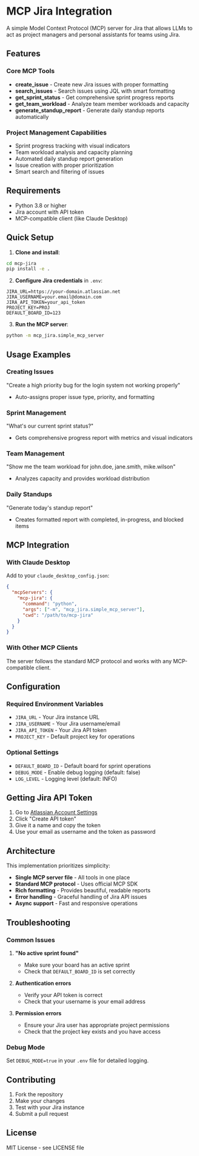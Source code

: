 # MCP Jira Integration

A simple Model Context Protocol (MCP) server for Jira that allows LLMs to act as project managers and personal assistants for teams using Jira.

## Features

### Core MCP Tools
- **create_issue** - Create new Jira issues with proper formatting
- **search_issues** - Search issues using JQL with smart formatting
- **get_sprint_status** - Get comprehensive sprint progress reports
- **get_team_workload** - Analyze team member workloads and capacity
- **generate_standup_report** - Generate daily standup reports automatically

### Project Management Capabilities
- Sprint progress tracking with visual indicators
- Team workload analysis and capacity planning
- Automated daily standup report generation
- Issue creation with proper prioritization
- Smart search and filtering of issues

## Requirements

- Python 3.8 or higher
- Jira account with API token
- MCP-compatible client (like Claude Desktop)

## Quick Setup

1. **Clone and install**:
```bash
cd mcp-jira
pip install -e .
```

2. **Configure Jira credentials** in `.env`:
```env
JIRA_URL=https://your-domain.atlassian.net
JIRA_USERNAME=your.email@domain.com
JIRA_API_TOKEN=your_api_token
PROJECT_KEY=PROJ
DEFAULT_BOARD_ID=123
```

3. **Run the MCP server**:
```bash
python -m mcp_jira.simple_mcp_server
```

## Usage Examples

### Creating Issues
"Create a high priority bug for the login system not working properly"
- Auto-assigns proper issue type, priority, and formatting

### Sprint Management
"What's our current sprint status?"
- Gets comprehensive progress report with metrics and visual indicators

### Team Management
"Show me the team workload for john.doe, jane.smith, mike.wilson"
- Analyzes capacity and provides workload distribution

### Daily Standups
"Generate today's standup report"
- Creates formatted report with completed, in-progress, and blocked items

## MCP Integration

### With Claude Desktop
Add to your `claude_desktop_config.json`:
```json
{
  "mcpServers": {
    "mcp-jira": {
      "command": "python",
      "args": ["-m", "mcp_jira.simple_mcp_server"],
      "cwd": "/path/to/mcp-jira"
    }
  }
}
```

### With Other MCP Clients
The server follows the standard MCP protocol and works with any MCP-compatible client.

## Configuration

### Required Environment Variables
- `JIRA_URL` - Your Jira instance URL
- `JIRA_USERNAME` - Your Jira username/email
- `JIRA_API_TOKEN` - Your Jira API token
- `PROJECT_KEY` - Default project key for operations

### Optional Settings
- `DEFAULT_BOARD_ID` - Default board for sprint operations
- `DEBUG_MODE` - Enable debug logging (default: false)
- `LOG_LEVEL` - Logging level (default: INFO)

## Getting Jira API Token

1. Go to [Atlassian Account Settings](https://id.atlassian.com/manage-profile/security/api-tokens)
2. Click "Create API token"
3. Give it a name and copy the token
4. Use your email as username and the token as password

## Architecture

This implementation prioritizes simplicity:
- **Single MCP server file** - All tools in one place
- **Standard MCP protocol** - Uses official MCP SDK
- **Rich formatting** - Provides beautiful, readable reports
- **Error handling** - Graceful handling of Jira API issues
- **Async support** - Fast and responsive operations

## Troubleshooting

### Common Issues

1. **"No active sprint found"**
   - Make sure your board has an active sprint
   - Check that `DEFAULT_BOARD_ID` is set correctly

2. **Authentication errors**
   - Verify your API token is correct
   - Check that your username is your email address

3. **Permission errors**
   - Ensure your Jira user has appropriate project permissions
   - Check that the project key exists and you have access

### Debug Mode
Set `DEBUG_MODE=true` in your `.env` file for detailed logging.

## Contributing

1. Fork the repository
2. Make your changes
3. Test with your Jira instance
4. Submit a pull request

## License

MIT License - see LICENSE file
